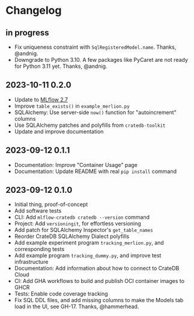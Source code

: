 # Changelog


## in progress
- Fix uniqueness constraint with `SqlRegisteredModel.name`. Thanks, @andnig.
- Downgrade to Python 3.10. A few packages like PyCaret are not ready for
  Python 3.11 yet. Thanks, @andnig.

## 2023-10-11 0.2.0
- Update to [MLflow 2.7](https://github.com/mlflow/mlflow/releases/tag/v2.7.0)
- Improve `table_exists()` in `example_merlion.py`
- SQLAlchemy: Use server-side `now()` function for "autoincrement" columns
- Use SQLAlchemy patches and polyfills from `cratedb-toolkit`
- Update and improve documentation

## 2023-09-12 0.1.1
- Documentation: Improve "Container Usage" page
- Documentation: Update README with real `pip install` command

## 2023-09-12 0.1.0
- Initial thing, proof-of-concept
- Add software tests
- CLI: Add `mlflow-cratedb cratedb --version` command
- Project: Add `versioningit`, for effortless versioning
- Add patch for SQLAlchemy Inspector's `get_table_names`
- Reorder CrateDB SQLAlchemy Dialect polyfills
- Add example experiment program `tracking_merlion.py`, and corresponding tests
- Add example program `tracking_dummy.py`, and improve test infrastructure
- Documentation: Add information about how to connect to CrateDB Cloud
- CI: Add GHA workflows to build and publish OCI container images to GHCR
- Tests: Enable code coverage tracking
- Fix SQL DDL files, and add missing columns to make the Models tab load in the UI,
  see GH-17. Thanks, @hammerhead.
